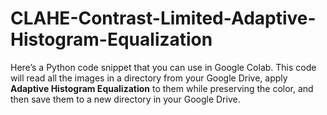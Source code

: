 # CLAHE-Contrast-Limited-Adaptive-Histogram-Equalization

Here’s a Python code snippet that you can use in Google Colab. This code will read all the images in a directory from your Google Drive, apply **Adaptive Histogram Equalization** to them while preserving the color, and then save them to a new directory in your Google Drive.

